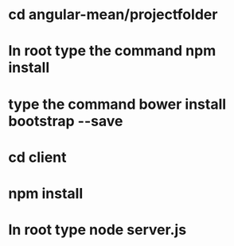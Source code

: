 # cd angular-mean/projectfolder
# In root type the command npm install
# type the command bower install bootstrap --save
# cd client
# npm install
# In root type node server.js
